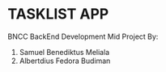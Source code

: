 # TASKLIST APP 
BNCC BackEnd Development Mid Project
By: 
1. Samuel Benediktus Meliala
2. Albertdius Fedora Budiman
